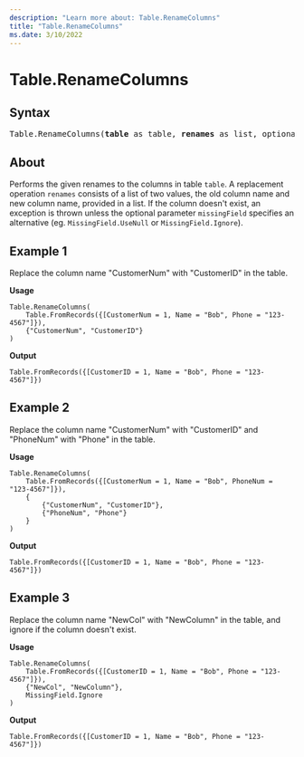 ```yaml
---
description: "Learn more about: Table.RenameColumns"
title: "Table.RenameColumns"
ms.date: 3/10/2022
---
```

# Table.RenameColumns

## Syntax

<pre>
Table.RenameColumns(<b>table</b> as table, <b>renames</b> as list, optional <b>missingField</b> as nullable number) as table
</pre>
  
## About

Performs the given renames to the columns in table `table`. A replacement operation `renames` consists of a list of two values, the old column name and new column name, provided in a list. If the column doesn't exist, an exception is thrown unless the optional parameter `missingField` specifies an alternative (eg. `MissingField.UseNull` or `MissingField.Ignore`).

## Example 1

Replace the column name "CustomerNum" with "CustomerID" in the table.

**Usage**

```powerquery-m
Table.RenameColumns(
    Table.FromRecords({[CustomerNum = 1, Name = "Bob", Phone = "123-4567"]}),
    {"CustomerNum", "CustomerID"}
)
```

**Output**

`Table.FromRecords({[CustomerID = 1, Name = "Bob", Phone = "123-4567"]})`

## Example 2

Replace the column name "CustomerNum" with "CustomerID" and "PhoneNum" with "Phone" in the table.

**Usage**

```powerquery-m
Table.RenameColumns(
    Table.FromRecords({[CustomerNum = 1, Name = "Bob", PhoneNum = "123-4567"]}),
    {
        {"CustomerNum", "CustomerID"},
        {"PhoneNum", "Phone"}
    }
)
```

**Output**

`Table.FromRecords({[CustomerID = 1, Name = "Bob", Phone = "123-4567"]})`

## Example 3

Replace the column name "NewCol" with "NewColumn" in the table, and ignore if the column doesn't exist.

**Usage**

```powerquery-m
Table.RenameColumns(
    Table.FromRecords({[CustomerID = 1, Name = "Bob", Phone = "123-4567"]}),
    {"NewCol", "NewColumn"},
    MissingField.Ignore
)
```

**Output**

`Table.FromRecords({[CustomerID = 1, Name = "Bob", Phone = "123-4567"]})`
